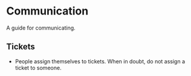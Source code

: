 Communication
=============

A guide for communicating.

Tickets
-------

* People assign themselves to tickets. When in doubt, do not assign a ticket to someone.
